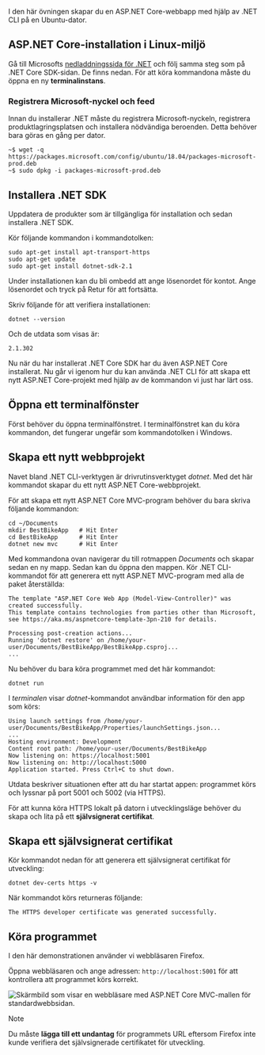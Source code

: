 I den här övningen skapar du en ASP.NET Core-webbapp med hjälp av .NET CLI på en Ubuntu-dator.

## <a name="aspnet-core-installation-on-linux-environment"></a>ASP.NET Core-installation i Linux-miljö

Gå till Microsofts [nedladdningssida för .NET](https://www.microsoft.com/net/download) och följ samma steg som på .NET Core SDK-sidan. De finns nedan. För att köra kommandona måste du öppna en ny **terminalinstans**.

### <a name="register-microsoft-key-and-feed"></a>Registrera Microsoft-nyckel och feed

Innan du installerar .NET måste du registrera Microsoft-nyckeln, registrera produktlagringsplatsen och installera nödvändiga beroenden. Detta behöver bara göras en gång per dator.

```console
~$ wget -q https://packages.microsoft.com/config/ubuntu/18.04/packages-microsoft-prod.deb
~$ sudo dpkg -i packages-microsoft-prod.deb
```

## <a name="install-the-net-sdk"></a>Installera .NET SDK

Uppdatera de produkter som är tillgängliga för installation och sedan installera .NET SDK.

Kör följande kommandon i kommandotolken:

```console
sudo apt-get install apt-transport-https
sudo apt-get update
sudo apt-get install dotnet-sdk-2.1
```

Under installationen kan du bli ombedd att ange lösenordet för kontot. Ange lösenordet och tryck på Retur för att fortsätta.

Skriv följande för att verifiera installationen:

```console
dotnet --version
```

Och de utdata som visas är:

```console
2.1.302
```

Nu när du har installerat .NET Core SDK har du även ASP.NET Core installerat. Nu går vi igenom hur du kan använda .NET CLI för att skapa ett nytt ASP.NET Core-projekt med hjälp av de kommandon vi just har lärt oss.

## <a name="open-a-terminal-window"></a>Öppna ett terminalfönster

Först behöver du öppna terminalfönstret. I terminalfönstret kan du köra kommandon, det fungerar ungefär som kommandotolken i Windows.

## <a name="create-a-new-web-project"></a>Skapa ett nytt webbprojekt

Navet bland .NET CLI-verktygen är drivrutinsverktyget *dotnet*. Med det här kommandot skapar du ett nytt ASP.NET Core-webbprojekt.

För att skapa ett nytt ASP.NET Core MVC-program behöver du bara skriva följande kommandon:

```console
cd ~/Documents
mkdir BestBikeApp   # Hit Enter
cd BestBikeApp      # Hit Enter
dotnet new mvc      # Hit Enter
```

Med kommandona ovan navigerar du till rotmappen *Documents* och skapar sedan en ny mapp. Sedan kan du öppna den mappen. Kör .NET CLI-kommandot för att generera ett nytt ASP.NET MVC-program med alla de paket återställda:

```console
The template "ASP.NET Core Web App (Model-View-Controller)" was created successfully.
This template contains technologies from parties other than Microsoft, see https://aka.ms/aspnetcore-template-3pn-210 for details.

Processing post-creation actions...
Running 'dotnet restore' on /home/your-user/Documents/BestBikeApp/BestBikeApp.csproj...
...
```

Nu behöver du bara köra programmet med det här kommandot:

```console
dotnet run
```

I *terminalen* visar *dotnet*-kommandot användbar information för den app som körs:

```console
Using launch settings from /home/your-user/Documents/BestBikeApp/Properties/launchSettings.json...
...
Hosting environment: Development
Content root path: /home/your-user/Documents/BestBikeApp
Now listening on: https://localhost:5001
Now listening on: http://localhost:5000
Application started. Press Ctrl+C to shut down.
```

Utdata beskriver situationen efter att du har startat appen: programmet körs och lyssnar på port 5001 och 5002 (via HTTPS).

För att kunna köra HTTPS lokalt på datorn i utvecklingsläge behöver du skapa och lita på ett **självsignerat certifikat**.

## <a name="create-a-self-signed-certificate"></a>Skapa ett självsignerat certifikat

Kör kommandot nedan för att generera ett självsignerat certifikat för utveckling:

```console
dotnet dev-certs https -v
```

När kommandot körs returneras följande:

```console
The HTTPS developer certificate was generated successfully.
```

## <a name="run-the-application"></a>Köra programmet

I den här demonstrationen använder vi webbläsaren Firefox.

Öppna webbläsaren och ange adressen: `http://localhost:5001` för att kontrollera att programmet körs korrekt.

![Skärmbild som visar en webbläsare med ASP.NET Core MVC-mallen för standardwebbsidan.](../media/5-asp-core-mvc-default-template.PNG)

> [!NOTE]
> Du måste **lägga till ett undantag** för programmets URL eftersom Firefox inte kunde verifiera det självsignerade certifikatet för utveckling.
